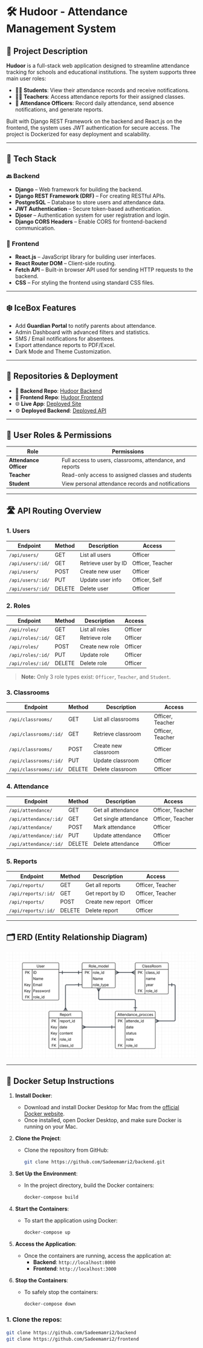 # 🛠️ Hudoor - Attendance Management System

## 📌 Project Description

**Hudoor** is a full-stack web application designed to streamline attendance tracking for schools and educational institutions. The system supports three main user roles:

- 🧑‍🎓 **Students**: View their attendance records and receive notifications.
- 🧑‍🏫 **Teachers**: Access attendance reports for their assigned classes.
- 🛂 **Attendance Officers**: Record daily attendance, send absence notifications, and generate reports.

Built with Django REST Framework on the backend and React.js on the frontend, the system uses JWT authentication for secure access. The project is Dockerized for easy deployment and scalability.

---

## 🧰 Tech Stack

### 🔙 Backend
- **Django** – Web framework for building the backend.
- **Django REST Framework (DRF)** – For creating RESTful APIs.
- **PostgreSQL** – Database to store users and attendance data.
- **JWT Authentication** – Secure token-based authentication.
- **Djoser** – Authentication system for user registration and login.
- **Django CORS Headers** – Enable CORS for frontend-backend communication.

### 🎨 Frontend
- **React.js** – JavaScript library for building user interfaces.
- **React Router DOM** – Client-side routing.
- **Fetch API** – Built-in browser API used for sending HTTP requests to the backend.
- **CSS** – For styling the frontend using standard CSS files.

---

## ❄️ IceBox Features
- Add **Guardian Portal** to notify parents about attendance.
- Admin Dashboard with advanced filters and statistics.
- SMS / Email notifications for absentees.
- Export attendance reports to PDF/Excel.
- Dark Mode and Theme Customization.

---

## 🔗 Repositories & Deployment

- 🔄 **Backend Repo**: [Hudoor Backend](https://github.com/Sadeemamri2/backend)
- 🎨 **Frontend Repo**: [Hudoor Frontend](https://github.com/Sadeemamri2/frontend)
- 🌐 **Live App**: [Deployed Site](https://your-frontend-url.com)
- ⚙️ **Deployed Backend**: [Deployed API](https://your-backend-url.com)

---

## 👥 User Roles & Permissions

| Role                | Permissions |
|---------------------|-------------|
| **Attendance Officer** | Full access to users, classrooms, attendance, and reports |
| **Teacher**            | Read-only access to assigned classes and students |
| **Student**            | View personal attendance records and notifications |

---

## 🛣️ API Routing Overview

### 1. **Users**
| Endpoint                | Method | Description              | Access         |
|-------------------------|--------|--------------------------|----------------|
| `/api/users/`           | GET    | List all users           | Officer        |
| `/api/users/:id/`       | GET    | Retrieve user by ID      | Officer, Teacher |
| `/api/users/`           | POST   | Create new user          | Officer        |
| `/api/users/:id/`       | PUT    | Update user info         | Officer, Self  |
| `/api/users/:id/`       | DELETE | Delete user              | Officer        |

### 2. **Roles**
| Endpoint                | Method | Description              | Access         |
|-------------------------|--------|--------------------------|----------------|
| `/api/roles/`           | GET    | List all roles           | Officer        |
| `/api/roles/:id/`       | GET    | Retrieve role            | Officer        |
| `/api/roles/`           | POST   | Create new role          | Officer        |
| `/api/roles/:id/`       | PUT    | Update role              | Officer        |
| `/api/roles/:id/`       | DELETE | Delete role              | Officer        |

> **Note:** Only 3 role types exist: `Officer`, `Teacher`, and `Student`.

### 3. **Classrooms**
| Endpoint                | Method | Description              | Access         |
|-------------------------|--------|--------------------------|----------------|
| `/api/classrooms/`      | GET    | List all classrooms      | Officer, Teacher |
| `/api/classrooms/:id/`  | GET    | Retrieve classroom       | Officer, Teacher |
| `/api/classrooms/`      | POST   | Create new classroom     | Officer        |
| `/api/classrooms/:id/`  | PUT    | Update classroom         | Officer        |
| `/api/classrooms/:id/`  | DELETE | Delete classroom         | Officer        |

### 4. **Attendance**
| Endpoint                | Method | Description              | Access         |
|-------------------------|--------|--------------------------|----------------|
| `/api/attendance/`      | GET    | Get all attendance       | Officer, Teacher |
| `/api/attendance/:id/`  | GET    | Get single attendance    | Officer, Teacher |
| `/api/attendance/`      | POST   | Mark attendance          | Officer        |
| `/api/attendance/:id/`  | PUT    | Update attendance        | Officer        |
| `/api/attendance/:id/`  | DELETE | Delete attendance        | Officer        |

### 5. **Reports**
| Endpoint                | Method | Description              | Access         |
|-------------------------|--------|--------------------------|----------------|
| `/api/reports/`         | GET    | Get all reports          | Officer, Teacher |
| `/api/reports/:id/`     | GET    | Get report by ID         | Officer, Teacher |
| `/api/reports/`         | POST   | Create new report        | Officer        |
| `/api/reports/:id/`     | DELETE | Delete report            | Officer        |

---

## 🗂️ ERD (Entity Relationship Diagram)

![ERD Diagram](./ERD.png)

---

## 🐳 Docker Setup Instructions

1. **Install Docker**:
   - Download and install Docker Desktop for Mac from the [official Docker website](https://www.docker.com/products/docker-desktop).
   - Once installed, open Docker Desktop, and make sure Docker is running on your Mac.

2. **Clone the Project**:
   - Clone the repository from GitHub:
     ```bash
     git clone https://github.com/Sadeemamri2/backend.git
     ```

3. **Set Up the Environment**:
   - In the project directory, build the Docker containers:
     ```bash
     docker-compose build
     ```

4. **Start the Containers**:
   - To start the application using Docker:
     ```bash
     docker-compose up
     ```

5. **Access the Application**:
   - Once the containers are running, access the application at:
     - **Backend**: `http://localhost:8000`
     - **Frontend**: `http://localhost:3000`

6. **Stop the Containers**:
   - To safely stop the containers:
     ```bash
     docker-compose down
     ```


### 1. Clone the repos:
```bash
git clone https://github.com/Sadeemamri2/backend
git clone https://github.com/Sadeemamri2/frontend
